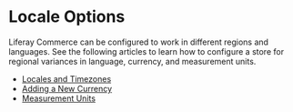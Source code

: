 # Locale Options

Liferay Commerce can be configured to work in different regions and languages. See the following articles to learn how to configure a store for regional variances in language, currency, and measurement units.

-   [Locales and Timezones](https://help.liferay.com/hc/en-us/articles/360018176071-Locales-and-Encoding-Configuration)
-   [Adding a New Currency](./currencies/adding-a-new-currency.md)
-   [Measurement Units](./configuring-shipping-methods/measurement-units.md)
